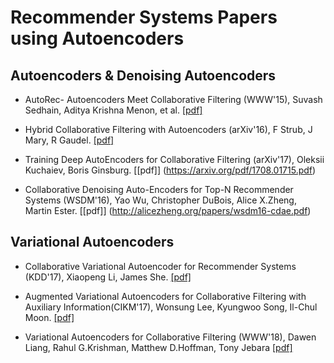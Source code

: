 # Recommender Systems Papers using Autoencoders


## Autoencoders & Denoising Autoencoders

- AutoRec- Autoencoders Meet Collaborative Filtering (WWW'15), Suvash Sedhain, Aditya Krishna Menon, et al.
  [[pdf]](http://users.cecs.anu.edu.au/~u5098633/papers/www15.pdf)

- Hybrid Collaborative Filtering with Autoencoders (arXiv'16), F Strub, J Mary, R Gaudel.
  [[pdf]](https://arxiv.org/pdf/1603.00806)
  
- Training Deep AutoEncoders for Collaborative Filtering (arXiv'17), Oleksii Kuchaiev, Boris Ginsburg.
  [[pdf]] (https://arxiv.org/pdf/1708.01715.pdf)  

- Collaborative Denoising Auto-Encoders for Top-N Recommender Systems (WSDM'16), Yao Wu, Christopher DuBois, Alice X.Zheng, Martin Ester.
  [[pdf]] (http://alicezheng.org/papers/wsdm16-cdae.pdf)

## Variational Autoencoders

- Collaborative Variational Autoencoder for Recommender Systems (KDD'17), Xiaopeng Li, James She.
  [[pdf]](http://eelxpeng.github.io/assets/paper/Collaborative_Variational_Autoencoder.pdf)

- Augmented Variational Autoencoders for Collaborative Filtering with Auxiliary Information(CIKM'17), Wonsung Lee, Kyungwoo Song, Il-Chul Moon.
  [[pdf]](https://dl.acm.org/ft_gateway.cfm?id=3132972&ftid=1920701&dwn=1&CFID=69696073&CFTOKEN=84fcdb7b65fccc30-911E6271-A959-851E-057B49C268F3F12C)

- Variational Autoencoders for Collaborative Filtering (WWW'18), Dawen Liang, Rahul G.Krishman, Matthew D.Hoffman, Tony Jebara
  [[pdf]](https://arxiv.org/pdf/1802.05814.pdf)
